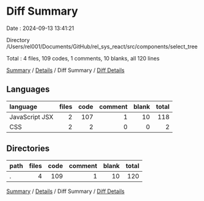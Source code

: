 # Diff Summary

Date : 2024-09-13 13:41:21

Directory /Users/rel001/Documents/GitHub/rel_sys_react/src/components/select_tree

Total : 4 files,  109 codes, 1 comments, 10 blanks, all 120 lines

[Summary](results.md) / [Details](details.md) / Diff Summary / [Diff Details](diff-details.md)

## Languages
| language | files | code | comment | blank | total |
| :--- | ---: | ---: | ---: | ---: | ---: |
| JavaScript JSX | 2 | 107 | 1 | 10 | 118 |
| CSS | 2 | 2 | 0 | 0 | 2 |

## Directories
| path | files | code | comment | blank | total |
| :--- | ---: | ---: | ---: | ---: | ---: |
| . | 4 | 109 | 1 | 10 | 120 |

[Summary](results.md) / [Details](details.md) / Diff Summary / [Diff Details](diff-details.md)